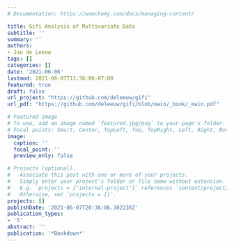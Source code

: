 ```yaml
---
# Documentation: https://wowchemy.com/docs/managing-content/

title: Gifi Analysis of Multivariate Data
subtitle: ''
summary: ''
authors:
- Jan de Leeuw
tags: []
categories: []
date: '2021-06-06'
lastmod: 2021-06-07T13:36:06-07:00
featured: true
draft: false
url_project: "https://github.com/deleeuw/gifi"
url_pdf: "https://github.com/deleeuw/gifi/blob/main/_book/_main.pdf"

# Featured image
# To use, add an image named `featured.jpg/png` to your page's folder.
# Focal points: Smart, Center, TopLeft, Top, TopRight, Left, Right, BottomLeft, Bottom, BottomRight.
image:
  caption: ''
  focal_point: ''
  preview_only: false

# Projects (optional).
#   Associate this post with one or more of your projects.
#   Simply enter your project's folder or file name without extension.
#   E.g. `projects = ["internal-project"]` references `content/project/deep-learning/index.md`.
#   Otherwise, set `projects = []`.
projects: []
publishDate: '2021-06-07T20:36:06.302238Z'
publication_types:
- '5'
abstract: ''
publication: '*Bookdown*'
---
```

